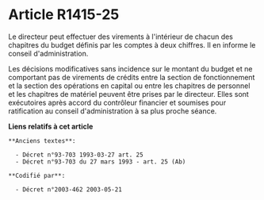 # Article R1415-25

Le directeur peut effectuer des virements à l'intérieur de chacun des chapitres du budget définis par les comptes à deux
chiffres. Il en informe le conseil d'administration.

Les décisions modificatives sans incidence sur le montant du budget et ne comportant pas de virements de crédits entre la
section de fonctionnement et la section des opérations en capital ou entre les chapitres de personnel et les chapitres de
matériel peuvent être prises par le directeur. Elles sont exécutoires après accord du contrôleur financier et soumises pour
ratification au conseil d'administration à sa plus proche séance.

**Liens relatifs à cet article**

	**Anciens textes**:

	  - Décret n°93-703 1993-03-27 art. 25
	  - Décret n°93-703 du 27 mars 1993 - art. 25 (Ab)

	**Codifié par**:

	  - Décret n°2003-462 2003-05-21
